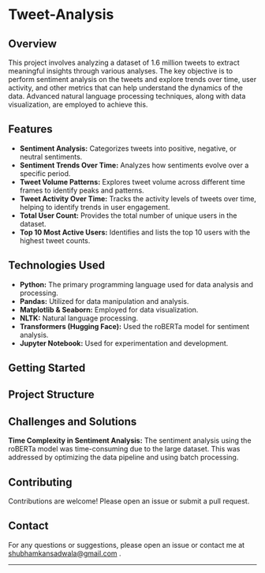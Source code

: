 # Tweet-Analysis

## Overview
This project involves analyzing a dataset of 1.6 million tweets to extract meaningful insights through various analyses. The key objective is to perform sentiment analysis on the tweets and explore trends over time, user activity, and other metrics that can help understand the dynamics of the data. Advanced natural language processing techniques, along with data visualization, are employed to achieve this.

## Features

<ul>
  <li><b>Sentiment Analysis:</b> Categorizes tweets into positive, negative, or neutral sentiments.</li>
  
  <li><b>Sentiment Trends Over Time:</b> Analyzes how sentiments evolve over a specific period.</li>
  
  <li><b>Tweet Volume Patterns:</b> Explores tweet volume across different time frames to identify peaks and patterns.</li>
  
  <li><b>Tweet Activity Over Time:</b> Tracks the activity levels of tweets over time, helping to identify trends in user engagement.
</li>

  <li><b>Total User Count:</b> Provides the total number of unique users in the dataset.</li>
  
  <li><b>Top 10 Most Active Users:</b> Identifies and lists the top 10 users with the highest tweet counts.</li>
</ul>

## Technologies Used

<ul>
  <li><b>Python:</b> The primary programming language used for data analysis and processing.</li>
  
  <li><b>Pandas:</b> Utilized for data manipulation and analysis.</li>
  
  <li><b>Matplotlib & Seaborn:</b> Employed for data visualization.</li>
  
  <li><b>NLTK:</b> Natural language processing.</li>
  
  <li><b>Transformers (Hugging Face):</b> Used the roBERTa model for sentiment analysis.</li>
  
  <li><b>Jupyter Notebook:</b> Used for experimentation and development.</li>
</ul>






## Getting Started

## Project Structure

## Challenges and Solutions

<b>Time Complexity in Sentiment Analysis:</b> The sentiment analysis using the roBERTa model was time-consuming due to the large dataset. This was addressed by optimizing the data pipeline and using batch processing.

## Contributing
Contributions are welcome! Please open an issue or submit a pull request.


## Contact
For any questions or suggestions, please open an issue or contact me at <a href="mailto:shubhamkansadwala@gmail.com">shubhamkansadwala@gmail.com</a>
.
<hr></hr>
